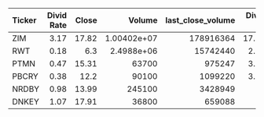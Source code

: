 | Ticker   |   Divid Rate |   Close |           Volume |   last_close_volume |   Divid % | 5_Days_pos   | above_SMA_50   |
|:---------|-------------:|--------:|-----------------:|--------------------:|----------:|:-------------|:---------------|
| ZIM      |         3.17 |   17.82 |      1.00402e+07 |           178916364 |     17.79 | False        | False          |
| RWT      |         0.18 |    6.3  |      2.4988e+06  |            15742440 |      2.86 | False        | False          |
| PTMN     |         0.47 |   15.31 |  63700           |              975247 |      3.07 | False        | False          |
| PBCRY    |         0.38 |   12.2  |  90100           |             1099220 |      3.13 | False        | False          |
| NRDBY    |         0.98 |   13.99 | 245100           |             3428949 |      7    | False        | True           |
| DNKEY    |         1.07 |   17.91 |  36800           |              659088 |      6    | True         | True           |